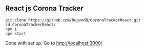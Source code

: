 
## React js Corona Tracker

```
git clone https://github.com/RugvedB/CoronaTrackerReact.git
cd CoronaTrackerReact/
npm i
npm start

```
 Done with set up. Go to <a href="http://localhost:3000/">http://localhost:3000/</a> 
